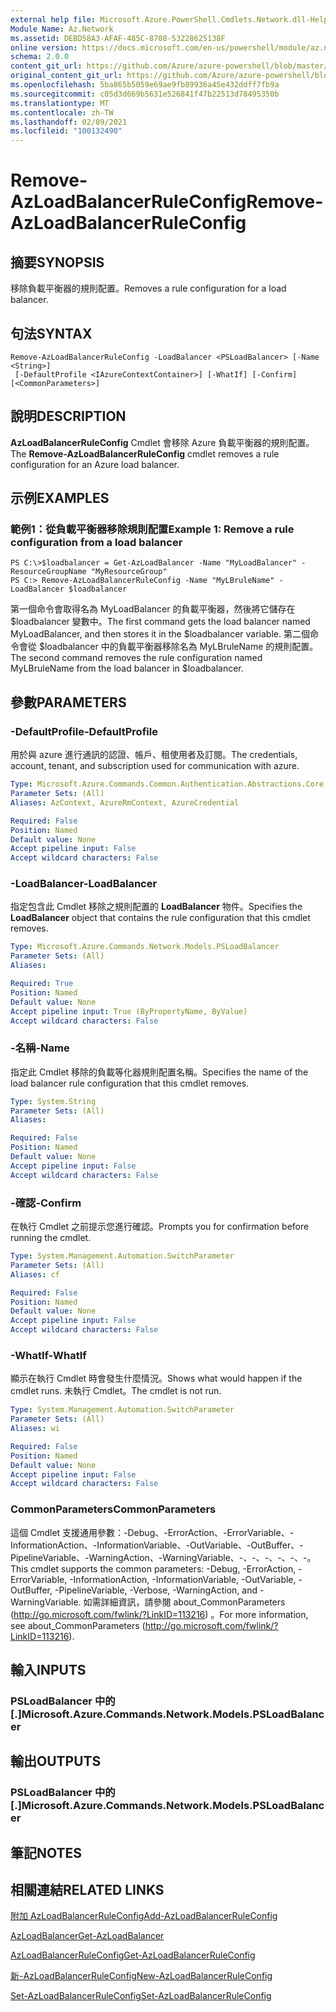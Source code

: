 ```yaml
---
external help file: Microsoft.Azure.PowerShell.Cmdlets.Network.dll-Help.xml
Module Name: Az.Network
ms.assetid: DEBD58A3-AFAF-485C-8708-53228625138F
online version: https://docs.microsoft.com/en-us/powershell/module/az.network/remove-azloadbalancerruleconfig
schema: 2.0.0
content_git_url: https://github.com/Azure/azure-powershell/blob/master/src/Network/Network/help/Remove-AzLoadBalancerRuleConfig.md
original_content_git_url: https://github.com/Azure/azure-powershell/blob/master/src/Network/Network/help/Remove-AzLoadBalancerRuleConfig.md
ms.openlocfilehash: 5ba865b5059e69ae9fb89936a45e432ddff7fb9a
ms.sourcegitcommit: c05d3d669b5631e526841f47b22513d78495350b
ms.translationtype: MT
ms.contentlocale: zh-TW
ms.lasthandoff: 02/09/2021
ms.locfileid: "100132490"
---
```

# <span data-ttu-id="88b8d-101">Remove-AzLoadBalancerRuleConfig</span><span class="sxs-lookup"><span data-stu-id="88b8d-101">Remove-AzLoadBalancerRuleConfig</span></span>

## <span data-ttu-id="88b8d-102">摘要</span><span class="sxs-lookup"><span data-stu-id="88b8d-102">SYNOPSIS</span></span>
<span data-ttu-id="88b8d-103">移除負載平衡器的規則配置。</span><span class="sxs-lookup"><span data-stu-id="88b8d-103">Removes a rule configuration for a load balancer.</span></span>

## <span data-ttu-id="88b8d-104">句法</span><span class="sxs-lookup"><span data-stu-id="88b8d-104">SYNTAX</span></span>

```
Remove-AzLoadBalancerRuleConfig -LoadBalancer <PSLoadBalancer> [-Name <String>]
 [-DefaultProfile <IAzureContextContainer>] [-WhatIf] [-Confirm] [<CommonParameters>]
```

## <span data-ttu-id="88b8d-105">說明</span><span class="sxs-lookup"><span data-stu-id="88b8d-105">DESCRIPTION</span></span>
<span data-ttu-id="88b8d-106">**AzLoadBalancerRuleConfig** Cmdlet 會移除 Azure 負載平衡器的規則配置。</span><span class="sxs-lookup"><span data-stu-id="88b8d-106">The **Remove-AzLoadBalancerRuleConfig** cmdlet removes a rule configuration for an Azure load balancer.</span></span>

## <span data-ttu-id="88b8d-107">示例</span><span class="sxs-lookup"><span data-stu-id="88b8d-107">EXAMPLES</span></span>

### <span data-ttu-id="88b8d-108">範例1：從負載平衡器移除規則配置</span><span class="sxs-lookup"><span data-stu-id="88b8d-108">Example 1: Remove a rule configuration from a load balancer</span></span>
```
PS C:\>$loadbalancer = Get-AzLoadBalancer -Name "MyLoadBalancer" -ResourceGroupName "MyResourceGroup"
PS C:> Remove-AzLoadBalancerRuleConfig -Name "MyLBruleName" -LoadBalancer $loadbalancer
```

<span data-ttu-id="88b8d-109">第一個命令會取得名為 MyLoadBalancer 的負載平衡器，然後將它儲存在 $loadbalancer 變數中。</span><span class="sxs-lookup"><span data-stu-id="88b8d-109">The first command gets the load balancer named MyLoadBalancer, and then stores it in the $loadbalancer variable.</span></span>
<span data-ttu-id="88b8d-110">第二個命令會從 $loadbalancer 中的負載平衡器移除名為 MyLBruleName 的規則配置。</span><span class="sxs-lookup"><span data-stu-id="88b8d-110">The second command removes the rule configuration named MyLBruleName from the load balancer in $loadbalancer.</span></span>

## <span data-ttu-id="88b8d-111">參數</span><span class="sxs-lookup"><span data-stu-id="88b8d-111">PARAMETERS</span></span>

### <span data-ttu-id="88b8d-112">-DefaultProfile</span><span class="sxs-lookup"><span data-stu-id="88b8d-112">-DefaultProfile</span></span>
<span data-ttu-id="88b8d-113">用於與 azure 進行通訊的認證、帳戶、租使用者及訂閱。</span><span class="sxs-lookup"><span data-stu-id="88b8d-113">The credentials, account, tenant, and subscription used for communication with azure.</span></span>

```yaml
Type: Microsoft.Azure.Commands.Common.Authentication.Abstractions.Core.IAzureContextContainer
Parameter Sets: (All)
Aliases: AzContext, AzureRmContext, AzureCredential

Required: False
Position: Named
Default value: None
Accept pipeline input: False
Accept wildcard characters: False
```

### <span data-ttu-id="88b8d-114">-LoadBalancer</span><span class="sxs-lookup"><span data-stu-id="88b8d-114">-LoadBalancer</span></span>
<span data-ttu-id="88b8d-115">指定包含此 Cmdlet 移除之規則配置的 **LoadBalancer** 物件。</span><span class="sxs-lookup"><span data-stu-id="88b8d-115">Specifies the **LoadBalancer** object that contains the rule configuration that this cmdlet removes.</span></span>

```yaml
Type: Microsoft.Azure.Commands.Network.Models.PSLoadBalancer
Parameter Sets: (All)
Aliases:

Required: True
Position: Named
Default value: None
Accept pipeline input: True (ByPropertyName, ByValue)
Accept wildcard characters: False
```

### <span data-ttu-id="88b8d-116">-名稱</span><span class="sxs-lookup"><span data-stu-id="88b8d-116">-Name</span></span>
<span data-ttu-id="88b8d-117">指定此 Cmdlet 移除的負載等化器規則配置名稱。</span><span class="sxs-lookup"><span data-stu-id="88b8d-117">Specifies the name of the load balancer rule configuration that this cmdlet removes.</span></span>

```yaml
Type: System.String
Parameter Sets: (All)
Aliases:

Required: False
Position: Named
Default value: None
Accept pipeline input: False
Accept wildcard characters: False
```

### <span data-ttu-id="88b8d-118">-確認</span><span class="sxs-lookup"><span data-stu-id="88b8d-118">-Confirm</span></span>
<span data-ttu-id="88b8d-119">在執行 Cmdlet 之前提示您進行確認。</span><span class="sxs-lookup"><span data-stu-id="88b8d-119">Prompts you for confirmation before running the cmdlet.</span></span>

```yaml
Type: System.Management.Automation.SwitchParameter
Parameter Sets: (All)
Aliases: cf

Required: False
Position: Named
Default value: None
Accept pipeline input: False
Accept wildcard characters: False
```

### <span data-ttu-id="88b8d-120">-WhatIf</span><span class="sxs-lookup"><span data-stu-id="88b8d-120">-WhatIf</span></span>
<span data-ttu-id="88b8d-121">顯示在執行 Cmdlet 時會發生什麼情況。</span><span class="sxs-lookup"><span data-stu-id="88b8d-121">Shows what would happen if the cmdlet runs.</span></span> <span data-ttu-id="88b8d-122">未執行 Cmdlet。</span><span class="sxs-lookup"><span data-stu-id="88b8d-122">The cmdlet is not run.</span></span>

```yaml
Type: System.Management.Automation.SwitchParameter
Parameter Sets: (All)
Aliases: wi

Required: False
Position: Named
Default value: None
Accept pipeline input: False
Accept wildcard characters: False
```

### <span data-ttu-id="88b8d-123">CommonParameters</span><span class="sxs-lookup"><span data-stu-id="88b8d-123">CommonParameters</span></span>
<span data-ttu-id="88b8d-124">這個 Cmdlet 支援通用參數：-Debug、-ErrorAction、-ErrorVariable、-InformationAction、-InformationVariable、-OutVariable、-OutBuffer、-PipelineVariable、-WarningAction、-WarningVariable、-、-、-、-、-、-。</span><span class="sxs-lookup"><span data-stu-id="88b8d-124">This cmdlet supports the common parameters: -Debug, -ErrorAction, -ErrorVariable, -InformationAction, -InformationVariable, -OutVariable, -OutBuffer, -PipelineVariable, -Verbose, -WarningAction, and -WarningVariable.</span></span> <span data-ttu-id="88b8d-125">如需詳細資訊，請參閱 about_CommonParameters (http://go.microsoft.com/fwlink/?LinkID=113216) 。</span><span class="sxs-lookup"><span data-stu-id="88b8d-125">For more information, see about_CommonParameters (http://go.microsoft.com/fwlink/?LinkID=113216).</span></span>

## <span data-ttu-id="88b8d-126">輸入</span><span class="sxs-lookup"><span data-stu-id="88b8d-126">INPUTS</span></span>

### <span data-ttu-id="88b8d-127">PSLoadBalancer 中的 [.]</span><span class="sxs-lookup"><span data-stu-id="88b8d-127">Microsoft.Azure.Commands.Network.Models.PSLoadBalancer</span></span>

## <span data-ttu-id="88b8d-128">輸出</span><span class="sxs-lookup"><span data-stu-id="88b8d-128">OUTPUTS</span></span>

### <span data-ttu-id="88b8d-129">PSLoadBalancer 中的 [.]</span><span class="sxs-lookup"><span data-stu-id="88b8d-129">Microsoft.Azure.Commands.Network.Models.PSLoadBalancer</span></span>

## <span data-ttu-id="88b8d-130">筆記</span><span class="sxs-lookup"><span data-stu-id="88b8d-130">NOTES</span></span>

## <span data-ttu-id="88b8d-131">相關連結</span><span class="sxs-lookup"><span data-stu-id="88b8d-131">RELATED LINKS</span></span>

[<span data-ttu-id="88b8d-132">附加 AzLoadBalancerRuleConfig</span><span class="sxs-lookup"><span data-stu-id="88b8d-132">Add-AzLoadBalancerRuleConfig</span></span>](./Add-AzLoadBalancerRuleConfig.md)

[<span data-ttu-id="88b8d-133">AzLoadBalancer</span><span class="sxs-lookup"><span data-stu-id="88b8d-133">Get-AzLoadBalancer</span></span>](./Get-AzLoadBalancer.md)

[<span data-ttu-id="88b8d-134">AzLoadBalancerRuleConfig</span><span class="sxs-lookup"><span data-stu-id="88b8d-134">Get-AzLoadBalancerRuleConfig</span></span>](./Get-AzLoadBalancerRuleConfig.md)

[<span data-ttu-id="88b8d-135">新-AzLoadBalancerRuleConfig</span><span class="sxs-lookup"><span data-stu-id="88b8d-135">New-AzLoadBalancerRuleConfig</span></span>](./New-AzLoadBalancerRuleConfig.md)

[<span data-ttu-id="88b8d-136">Set-AzLoadBalancerRuleConfig</span><span class="sxs-lookup"><span data-stu-id="88b8d-136">Set-AzLoadBalancerRuleConfig</span></span>](./Set-AzLoadBalancerRuleConfig.md)


